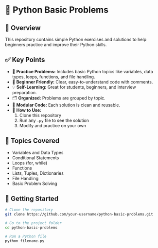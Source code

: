 # 📌 Python Basic Problems

## 📖 Overview
This repository contains simple Python exercises and solutions to help beginners practice and improve their Python skills. 
   
## ✅ Key Points
- 📂 **Practice Problems:** Includes basic Python topics like variables, data types, loops, functions, and file handling.  
- 🐍 **Beginner Friendly:** Clear, easy-to-understand code with comments.
- 💡 **Self-Learning:** Great for students, beginners, and interview preparation.
- 🗂️ **Organized:** Problems are grouped by topic.
- 🧩 **Modular Code:** Each solution is clean and reusable. 
- 📝 **How to Use:**
  1. Clone this repository  
  2. Run any `.py` file to see the solution  
  3. Modify and practice on your own

## 📎 Topics Covered
- Variables and Data Types
- Conditional Statements
- Loops (for, while)
- Functions
- Lists, Tuples, Dictionaries
- File Handling
- Basic Problem Solving

## 🚀 Getting Started

```bash
# Clone the repository
git clone https://github.com/your-username/python-basic-problems.git   

# Go to the project folder
cd python-basic-problems

# Run a Python file
python filename.py

